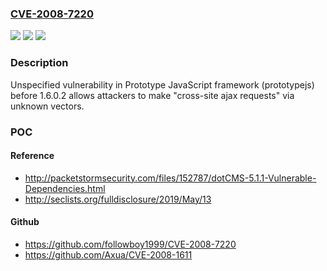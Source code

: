 ### [CVE-2008-7220](https://cve.mitre.org/cgi-bin/cvename.cgi?name=CVE-2008-7220)
![](https://img.shields.io/static/v1?label=Product&message=n%2Fa&color=blue)
![](https://img.shields.io/static/v1?label=Version&message=n%2Fa&color=blue)
![](https://img.shields.io/static/v1?label=Vulnerability&message=n%2Fa&color=brighgreen)

### Description

Unspecified vulnerability in Prototype JavaScript framework (prototypejs) before 1.6.0.2 allows attackers to make "cross-site ajax requests" via unknown vectors.

### POC

#### Reference
- http://packetstormsecurity.com/files/152787/dotCMS-5.1.1-Vulnerable-Dependencies.html
- http://seclists.org/fulldisclosure/2019/May/13

#### Github
- https://github.com/followboy1999/CVE-2008-7220
- https://github.com/Axua/CVE-2008-1611

